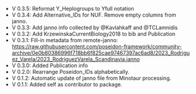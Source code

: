 - V 0.3.5: Reformat Y_Heplogroups to Yfull notation
- V 0.3.4: Add Alternative_IDs for NUF. Remove empty columns from janno.
- V 0.3.3: Add janno info collected by @Kavlahkaff and @TCLamnidis
- V 0.3.2: Add KrzewinskaCurrentBiology2018 to bib and Publication
- V 0.3.1: Fill-in metadata from remote-janno: https://raw.githubusercontent.com/poseidon-framework/community-archive/0e0b80386996f718bb6f825cae97467397ac6ad8/2023_Rodriguez_Varela/2023_RodriguezVarela_Scandinavia.janno
- V 0.3.0: Added Publication info
- V 0.2.0: Rearrange Poseidon_IDs alphabetically.
- V 0.1.2: Automatic update of janno file from Minotaur processing.
- V 0.1.1: Added self as contributor to package.
